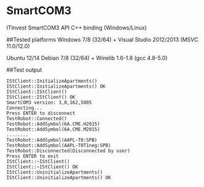 # SmartCOM3
ITInvest SmartCOM3 API C++ binding (Windows/Linux)

##Tested platforms
Windows 7/8 (32/64) + Visual Studio 2012/2013 (MSVC 11.0/12.0)

Ubuntu 12/14 Debian 7/8 (32/64) + Winelib 1.6-1.8 (gcc 4.8-5.0)

##Test output
```
IStClient::InitializeApartments()
IStClient::InitializeApartments() OK
IStClient::IStClient()
IStClient::IStClient() OK
SmartCOM3 version: 3,0,162,5805
Connecting...
Press ENTER to disconnect
TestRobot::Connected()
TestRobot::AddSymbol(6A.CME.H2015)
TestRobot::AddSymbol(6A.CME.M2015)
........
TestRobot::AddSymbol(AAPL-T0:SPB)
TestRobot::AddSymbol(AAPL-T0T1neg:SPB)
TestRobot::Disconnected(Disconnected by user)
Press ENTER to exit
IStClient::~IStClient()
IStClient::~IStClient() OK
IStClient::UninitializeApartments()
IStClient::UninitializeApartments() OK
```
